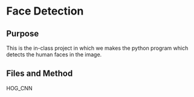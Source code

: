 # Face Detection

## Purpose
This is the in-class project in which we makes the python program which detects the human faces in the image.

## Files and Method
HOG_CNN
